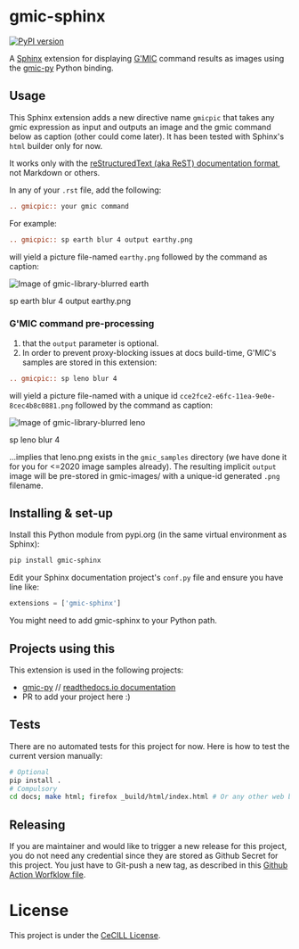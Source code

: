 # gmic-sphinx
[![PyPI version](https://badge.fury.io/py/gmic-sphinx.svg)](https://badge.fury.io/py/gmic-sphinx)

A [Sphinx](https://www.sphinx-doc.org/) extension for displaying [G'MIC](https://gmic.eu/) command results as images using the [gmic-py](https://github.com/dtschump/gmic-py) Python binding.

## Usage
This Sphinx extension adds a new directive name `gmicpic` that takes any gmic expression as input and outputs an image and the gmic command below as caption (other could come later). It has been tested with Sphinx's `html` builder only for now.

It works only with the [reStructuredText (aka ReST) documentation format](https://fr.wikipedia.org/wiki/ReStructuredText), not Markdown or others.

In any of your `.rst` file, add the following:
```rst
.. gmicpic:: your gmic command
```

For example:
```rst
.. gmicpic:: sp earth blur 4 output earthy.png
```
will yield a picture file-named `earthy.png` followed by the command as caption:

![Image of gmic-library-blurred earth](https://github.com/myselfhimself/gmic-sphinx/raw/master/github_images/earthy.png)

sp earth blur 4 output earthy.png

### G'MIC command pre-processing
1. that the `output` parameter is optional.
1. In order to prevent proxy-blocking issues at docs build-time, G'MIC's samples are stored in this extension:
```rst
.. gmicpic:: sp leno blur 4
```
will yield a picture file-named with a unique id `cce2fce2-e6fc-11ea-9e0e-8cec4b8c0881.png` followed by the command as caption:

![Image of gmic-library-blurred leno](https://github.com/myselfhimself/gmic-sphinx/raw/master/github_images/cce2fce2-e6fc-11ea-9e0e-8cec4b8c0881.png)

sp leno blur 4

...implies that leno.png exists in the `gmic_samples` directory (we have done it for you for <=2020 image samples already). 
The resulting implicit `output` image will be pre-stored in gmic-images/ with a unique-id generated `.png` filename.


## Installing & set-up
Install this Python module from pypi.org (in the same virtual environment as Sphinx):
```sh
pip install gmic-sphinx
```

Edit your Sphinx documentation project's `conf.py` file and ensure you have line like:
```python
extensions = ['gmic-sphinx']
```
You might need to add gmic-sphinx to your Python path.

## Projects using this
This extension is used in the following projects:
* [gmic-py](https://github.com/dtschump/gmic-py) // [readthedocs.io documentation](https://gmic-py.readthedocs.io/en/latest/)
* PR to add your project here :)

## Tests
There are no automated tests for this project for now. Here is how to test the current version manually:
```sh
# Optional
pip install .
# Compulsory
cd docs; make html; firefox _build/html/index.html # Or any other web browser
```

## Releasing
If you are maintainer and would like to trigger a new release for this project, you do not need any credential since they are stored as Github Secret for this project.
You just have to Git-push a new tag, as described in this [Github Action Worfklow file](https://github.com/myselfhimself/gmic-sphinx/blob/master/.github/workflows/releasetopypiontag.yml).

# License
This project is under the [CeCILL License](https://github.com/myselfhimself/gmic-sphinx/blob/master/LICENSE).
